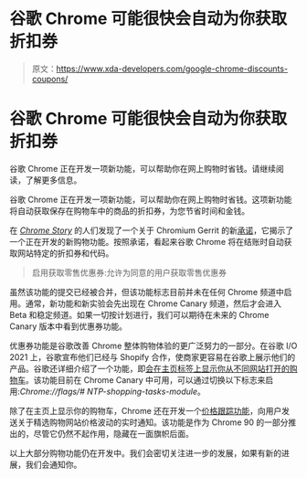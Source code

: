# 谷歌 Chrome 可能很快会自动为你获取折扣券

> 原文：<https://www.xda-developers.com/google-chrome-discounts-coupons/>

# 谷歌 Chrome 可能很快会自动为你获取折扣券

谷歌 Chrome 正在开发一项新功能，可以帮助你在网上购物时省钱。请继续阅读，了解更多信息。

谷歌 Chrome 正在开发一项新功能，可以帮助你在网上购物时省钱。这项新功能将自动获取保存在购物车中的商品的折扣券，为您节省时间和金钱。

在 [*Chrome Story*](https://www.chromestory.com/2021/09/retail-coupon-codes/) 的人们发现了一个关于 Chromium Gerrit 的新[承诺](https://chromium-review.googlesource.com/q/hashtag:coupon+(status:open%20OR%20status:merged))，它揭示了一个正在开发的新购物功能。按照承诺，看起来谷歌 Chrome 将在结账时自动获取网站特定的折扣券和代码。

> 启用获取零售优惠券:允许为同意的用户获取零售优惠券

虽然该功能的提交已经被合并，但该功能标志目前并未在任何 Chrome 频道中启用。通常，新功能和新实验会先出现在 Chrome Canary 频道，然后才会进入 Beta 和稳定频道。如果一切按计划进行，我们可以期待在未来的 Chrome Canary 版本中看到优惠券功能。

优惠券功能是谷歌改善 Chrome 整体购物体验的更广泛努力的一部分。在谷歌 I/O 2021 上，谷歌宣布他们已经与 Shopify 合作，使商家更容易在谷歌上展示他们的产品。谷歌还详细介绍了一个功能，即[会在主页标签上显示你从不同网站打开的购物车](https://www.xda-developers.com/google-io-2021-recap/#:~:text=When%20you%20open%20a%20new%20tab%2C%20Chrome%20will%20display%20your%20open%20shopping%20carts%20from%20across%20different%20shopping%20sites.%20On%20Android%2C%20Google%20Lens%20in%20Photos%20will%20soon%20get%20a%20%E2%80%9CSearch%20inside%20screenshot%E2%80%9D%20button%20that%20will%20scan%20things%20like%20shoes%2C%20t-shirts%2C%20and%20other%20objects%20in%20a%20photo%20and%20surface%20relevant%20products.)。该功能目前在 Chrome Canary 中可用，可以通过切换以下标志来启用:*Chrome://flags/# NTP-shopping-tasks-module*。

除了在主页上显示你的购物车，Chrome 还在开发一个[价格跟踪功能](https://www.xda-developers.com/google-chrome-90-price-tracking/)，向用户发送关于精选购物网站价格波动的实时通知。该功能是作为 Chrome 90 的一部分推出的，尽管它仍然不起作用，隐藏在一面旗帜后面。

以上大部分购物功能仍在开发中。我们会密切关注进一步的发展，如果有新的进展，我们会通知你。